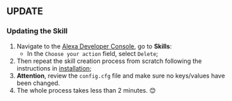 
## UPDATE

### Updating the Skill
1. Navigate to the [Alexa Developer Console](https://developer.amazon.com/alexa/console/ask), go to **Skills**:
   - In the `Choose your action` field, select `Delete`;
2. Then repeat the skill creation process from scratch following the instructions in [installation](INSTALLATION.md);
3. **Attention**, review the `config.cfg` file and make sure no keys/values ​​have been changed.
4. The whole process takes less than 2 minutes. 😊